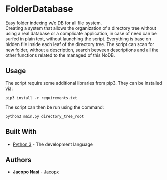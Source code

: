 # FolderDatabase
Easy folder indexing w/o DB for all file system.\
Creating a system that allows the organization of a directory tree without using a real database or a complicate application, in case of need can be surfed in plain text, without launching the script. Everything is base on hidden file inside each leaf of the directory tree. The script can scan for new folder, without a description, search between descriptions and all the other functions related to the managed of this NoDB.

## Usage
The script require some additional libraries from pip3. They can be installed via:
```
pip3 install -r requirements.txt
```
The script can then be run using the command:
```
python3 main.py directory_tree_root
```

## Built With

* [Python 3](https://www.python.org/) - The development language

## Authors
* **Jacopo Nasi** - [Jacopx](https://github.com/Jacopx)